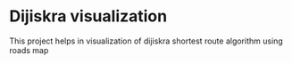 # Dijiskra visualization

This project helps in visualization of dijiskra shortest route algorithm using roads map